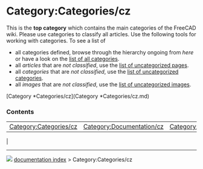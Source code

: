 # Category:Categories/cz
This is the **top category** which contains the main categories of the FreeCAD wiki. Please use categories to classify all articles. Use the following tools for working with categories. To see a list of

-   all categories defined, browse through the hierarchy ongoing from *here* or have a look on the [list of all categories](Special_Categories.md).
-   all *articles* that are *not classified*, use the [list of uncategorized pages](Special_Uncategorizedpages.md).
-   all *categories* that are *not classified*, use the [list of uncategorized categories](Special_Uncategorizedcategories.md).
-   all *images* that are *not classified*, use the [list of uncategorized images](Special_Uncategorizedimages.md).

[Category   *Categories/cz](Category   *Categories/cz.md)

### Contents

|     |     |     |
| --- | --- | --- |
| [Category:Categories/cz](wiki/Category_Categories/cz.md) | [Category:Documentation/cz](wiki/Category_Documentation/cz.md) | [Category:Hubs/cz](wiki/Category_Hubs/cz.md) |
|



---
![](images/Right_arrow.png) [documentation index](../README.md) > Category:Categories/cz
